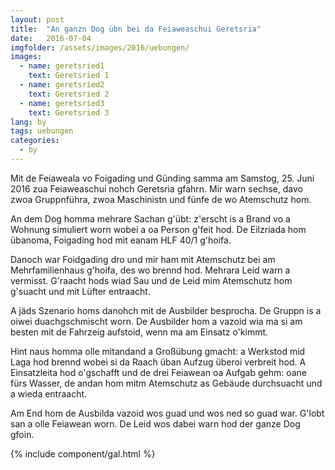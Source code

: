 ```yaml
---
layout: post
title:  "An ganzn Dog übn bei da Feiaweaschui Geretsria"
date:   2016-07-04
imgfolder: /assets/images/2016/uebungen/
images:
  - name: geretsried1
    text: Geretsried 1
  - name: geretsried2
    text: Geretsried 2
  - name: geretsried3
    text: Geretsried 3
lang: by
tags: uebungen
categories:
  - by
---
```


Mit de Feiaweala vo Foigading und Günding samma am Samstog, 25. Juni 2016 zua Feiaweaschui nohch Geretsria gfahrn. Mir warn sechse, davo zwoa Gruppnführa, zwoa Maschinistn und fünfe de wo Atemschutz hom.

An dem Dog homma mehrare Sachan g'übt: z'erscht is a Brand vo a Wohnung simuliert worn wobei a oa Person g'feit hod. De Eilzriada hom übanoma, Foigading hod mit eanam HLF 40/1 g'hoifa.

Danoch war Foidgading dro und mir ham mit Atemschutz bei am Mehrfamilienhaus g'hoifa, des wo brennd hod. Mehrara Leid warn a vermisst. G'raacht hods wiad Sau und de Leid mim Atemschutz hom g'suacht und mit Lüfter entraacht.

A jäds Szenario homs danohch mit de Ausbilder besprocha. De Gruppn is a oiwei duachgschmischt worn. De Ausbilder hom a vazoid wia ma si am besten mit de Fahrzeig aufstoid, wenn ma am Einsatz o'kimmt.

Hint naus homma olle mitandand a Großübung gmacht: a Werkstod mid Laga hod brennd wobei si da Raach üban Aufzug überoi verbreit hod. A Einsatzleita hod o'gschafft und de drei Feiawean oa Aufgab gehm: oane fürs Wasser, de andan hom mitm Atemschutz as Gebäude durchsuacht und a wieda entraacht.

Am End hom de Ausbilda vazoid wos guad und wos ned so guad war. G'lobt san a olle Feiawean worn. De Leid wos dabei warn hod der ganze Dog gfoin.

{% include component/gal.html %}

